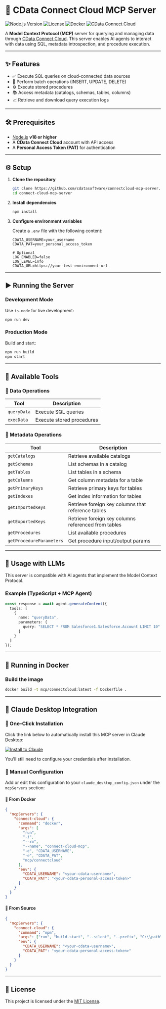 # 🧠 CData Connect Cloud MCP Server

[![Node.js Version](https://img.shields.io/badge/Node.js-18%2B-blue.svg)](https://nodejs.org/)
[![License](https://img.shields.io/badge/license-MIT-green.svg)](./LICENSE)
[![Docker](https://img.shields.io/badge/docker-ready-blue)](https://www.docker.com/)
[![CData Connect Cloud](https://img.shields.io/badge/CData-Connect%20Cloud-0072C6)](https://www.cdata.com/connect/)

A **Model Context Protocol (MCP)** server for querying and managing data through [CData Connect Cloud](https://cloud.cdata.com/). This server enables AI agents to interact with data using SQL, metadata introspection, and procedure execution.

---

## ✨ Features

- ✅ Execute SQL queries on cloud-connected data sources
- 🔄 Perform batch operations (INSERT, UPDATE, DELETE)
- ⚙️ Execute stored procedures
- 📚 Access metadata (catalogs, schemas, tables, columns)
- 📈 Retrieve and download query execution logs

---

## 🛠 Prerequisites

- [Node.js](https://nodejs.org/) **v18 or higher**
- A **CData Connect Cloud** account with API access
- A **Personal Access Token (PAT)** for authentication

---

## ⚙️ Setup

1. **Clone the repository**

   ```bash
   git clone https://github.com/cdatasoftware/connectcloud-mcp-server.git
   cd connect-cloud-mcp-server
   ```

2. **Install dependencies**

   ```bash
   npm install
   ```

3. **Configure environment variables**

   Create a `.env` file with the following content:

   ```env
   CDATA_USERNAME=your_username
   CDATA_PAT=your_personal_access_token

   # Optional
   LOG_ENABLED=false
   LOG_LEVEL=info
   CDATA_URL=https://your-test-environment-url
   ```

---

## ▶️ Running the Server

### Development Mode

Use `ts-node` for live development:

```bash
npm run dev
```

### Production Mode

Build and start:

```bash
npm run build
npm start
```

---

## 🧰 Available Tools

### 🔹 Data Operations

| Tool       | Description                                         |
|------------|-----------------------------------------------------|
| `queryData`  | Execute SQL queries                                 |
| `execData`   | Execute stored procedures                           |

### 🔹 Metadata Operations

| Tool                   | Description                                 |
|------------------------|---------------------------------------------|
| `getCatalogs`          | Retrieve available catalogs                 |
| `getSchemas`           | List schemas in a catalog                   |
| `getTables`            | List tables in a schema                     |
| `getColumns`           | Get column metadata for a table             |
| `getPrimaryKeys`       | Retrieve primary keys for tables            |
| `getIndexes`           | Get index information for tables            |
| `getImportedKeys`      | Retrieve foreign key columns that reference tables |
| `getExportedKeys`      | Retrieve foreign key columns referenced from tables |
| `getProcedures`        | List available procedures                   |
| `getProcedureParameters` | Get procedure input/output params         |

---

## 🤖 Usage with LLMs

This server is compatible with AI agents that implement the Model Context Protocol.

### Example (TypeScript + MCP Agent)

```ts
const response = await agent.generateContent({
  tools: [
    {
      name: "queryData",
      parameters: {
        query: "SELECT * FROM Salesforce1.Salesforce.Account LIMIT 10"
      }
    }
  ]
});
```

---

## 🐳 Running in Docker

### Build the image

```bash
docker build -t mcp/connectcloud:latest -f Dockerfile .
```

---

## 🧩 Claude Desktop Integration

### 🚀 One-Click Installation

Click the link below to automatically install this MCP server in Claude Desktop:

[![Install to Claude](https://img.shields.io/badge/Install%20to%20Claude-blue?logo=anthropic)](claude://install?url=https://raw.githubusercontent.com/cdatasoftware/connectcloud-mcp-server/main/mcp.json)


You'll still need to configure your credentials after installation.

### 🔹 Manual Configuration

Add or edit this configuration to your `claude_desktop_config.json` under the `mcpServers` section:

#### 🔹 From Docker

```json
{
  "mcpServers": {
    "connect-cloud": {
      "command": "docker",
      "args": [
        "run", 
        "-i",
        "--rm",
        "--name", "connect-cloud-mcp",
        "-e", "CDATA_USERNAME",
        "-e", "CDATA_PAT",
        "mcp/connectcloud"
      ],
      "env": {
        "CDATA_USERNAME": "<your-cdata-username>",
        "CDATA_PAT": "<your-cdata-personal-access-token>"
      }
    }
  }
}
```

#### 🔹 From Source

```json
{
  "mcpServers": {
    "connect-cloud": {
      "command": "npm",
      "args": ["run", "build-start", "--silent", "--prefix", "C:\\path\\to\\your\\directory"],
      "env": {
        "CDATA_USERNAME": "<your-cdata-username>",
        "CDATA_PAT": "<your-cdata-personal-access-token>"
      }
    }
  }
}
```

---

## 📄 License

This project is licensed under the [MIT License](./LICENSE).
